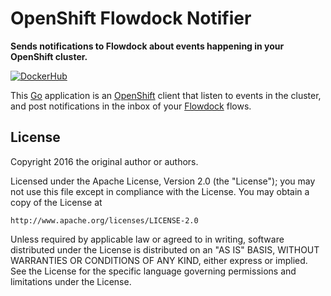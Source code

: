 # OpenShift Flowdock Notifier

**Sends notifications to Flowdock about events happening in your OpenShift cluster.**

[![DockerHub](https://img.shields.io/badge/docker-vbehar%2Fopenshift--flowdock--notifier-008bb8.svg)](https://hub.docker.com/r/vbehar/openshift-flowdock-notifier/)

This [Go](http://golang.org/) application is an [OpenShift](http://www.openshift.org/) client that listen to events in the cluster, and post notifications in the inbox of your [Flowdock](https://flowdock.com/) flows.

## License

Copyright 2016 the original author or authors.

Licensed under the Apache License, Version 2.0 (the "License");
you may not use this file except in compliance with the License.
You may obtain a copy of the License at

    http://www.apache.org/licenses/LICENSE-2.0

Unless required by applicable law or agreed to in writing, software
distributed under the License is distributed on an "AS IS" BASIS,
WITHOUT WARRANTIES OR CONDITIONS OF ANY KIND, either express or implied.
See the License for the specific language governing permissions and
limitations under the License.